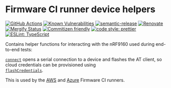 # Firmware CI runner device helpers

[![GitHub Actions](https://github.com/bifravst/firmware-ci/workflows/Test%20and%20Release/badge.svg)](https://github.com/bifravst/firmware-ci/actions)
[![Known Vulnerabilities](https://snyk.io/test/github/bifravst/firmware-ci/badge.svg)](https://snyk.io/test/github/bifravst/firmware-ci)
[![semantic-release](https://img.shields.io/badge/%20%20%F0%9F%93%A6%F0%9F%9A%80-semantic--release-e10079.svg)](https://github.com/semantic-release/semantic-release)
[![Renovate](https://img.shields.io/badge/renovate-enabled-brightgreen.svg)](https://renovatebot.com)
[![Mergify Status](https://img.shields.io/endpoint.svg?url=https://dashboard.mergify.io/badges/bifravst/firmware-ci&style=flat)](https://mergify.io)
[![Commitizen friendly](https://img.shields.io/badge/commitizen-friendly-brightgreen.svg)](http://commitizen.github.io/cz-cli/)
[![code style: prettier](https://img.shields.io/badge/code_style-prettier-ff69b4.svg)](https://github.com/prettier/prettier/)
[![ESLint: TypeScript](https://img.shields.io/badge/ESLint-TypeScript-blue.svg)](https://github.com/typescript-eslint/typescript-eslint)

Contains helper functions for interacting with the nRF9160 used during
end-to-end tests:

[`connect`](./device/connect.ts) opens a serial connection to a device and
flashes the AT client, so cloud credentials can be provisioned using  
[`flashCredentials`](./device/flashCredentials.ts).

This is used by the [AWS](https://github.com/bifravst/firmware-ci-runner-aws)
and [Azure](https://github.com/bifravst/firmware-ci-runner-azure) Firmware CI
runners.
